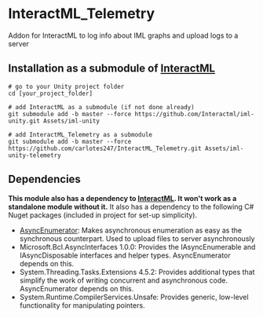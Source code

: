 # InteractML_Telemetry
Addon for InteractML to log info about IML graphs and upload logs to a server

## Installation as a submodule of [InteractML](https://github.com/Interactml/iml-unity)
```
# go to your Unity project folder
cd [your_project_folder]

# add InteractML as a submodule (if not done already)
git submodule add -b master --force https://github.com/Interactml/iml-unity.git Assets/iml-unity

# add InteractML_Telemetry as a submodule 
git submodule add -b master --force https://github.com/carlotes247/InteractML_Telemetry.git Assets/iml-unity-telemetry
```

## Dependencies
**This module also has a dependency to [InteractML](https://github.com/Interactml/iml-unity). It won't work as a standalone module without it.**
It also has a dependency to the following C# Nuget packages (included in project for set-up simplicity).
- [AsyncEnumerator](https://github.com/Dasync/AsyncEnumerable): Makes asynchronous enumeration as easy as the synchronous counterpart. Used to upload files to server asynchronously
- Microsoft.BcI.AsyncInterfaces 1.0.0: Provides the IAsyncEnumerable<T> and IAsyncDisposable interfaces and helper types. AsyncEnumerator depends on this.
- System.Threading.Tasks.Extensions 4.5.2: Provides additional types that simplify the work of writing concurrent and asynchronous code. AsyncEnumerator depends on this.
- System.Runtime.CompilerServices.Unsafe: Provides generic, low-level functionality for manipulating pointers.

